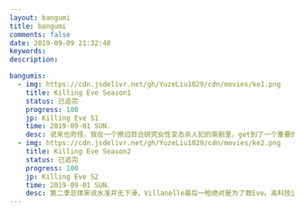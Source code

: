```yaml
---
layout: bangumi
title: bangumi
comments: false
date: 2019-09-09 21:32:48
keywords:
description:

bangumis:
  - img: https://cdn.jsdelivr.net/gh/YuzeLiu1029/cdn/movies/ke1.png
    title: Killing Eve Season1
    status: 已追完
    progress: 100
    jp: Killing Eve S1
    time: 2019-09-01 SUN.
    desc: 说来也奇怪，我在一个擦边百合研究女性变态杀人犯的英剧里，get到了一个重要的点就是专业知识的加成真的可以让人魅力无穷。从Eve到Villanelle，一个是业内顶尖的女杀手，一个是研究痴迷于研究女性罪犯的探员，两个人都在各自的领域展现出了极高的专业素养。吴卓珊亚裔的美式发音以及夸张的表情真的很对我的胃口，从这部剧里我还发现了自己的另一爱好，Gin and Tonic。
  - img: https://cdn.jsdelivr.net/gh/YuzeLiu1029/cdn/movies/ke2.png
    title: Killing Eve Season2
    status: 已追完
    progress: 100
    jp: Killing Eve S2
    time: 2019-09-01 SUN.
    desc: 第二季总体来说水准并无下滑，Villanelle最后一枪绝对是为了救Eve。高科技公司的变态总裁是这一季的亮点，金丝眼镜算是很好的致敬斯文败类。全季高潮来自剑桥小哥早起的的惊人一句，"Oh by the way, thanks for the threesome last night."很好很强大。
---
```

